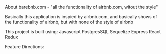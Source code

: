 About barebnb.com - "all the functionality of airbnb.com, witout the style"

Basically this application is inspied by airbnb.com, and basically shows of the functionality of airbnb, but with none of the style of airbnb

This project is built using:
Javascript
PostgresSQL
Sequelize
Express
React
Redux

Feature Directions: 
